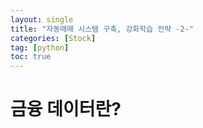```yaml
---
layout: single
title: "자동매매 시스템 구축, 강화학습 전략 -2-"
categories: [Stock]
tag: [python]
toc: true
---
```


# 금융 데이터란? 



